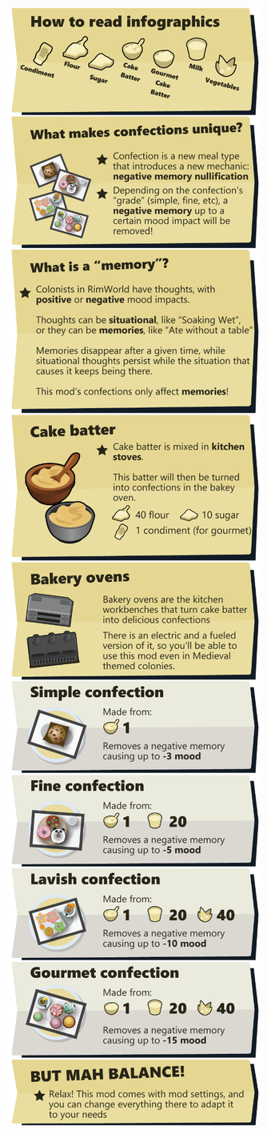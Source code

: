 ![](https://github.com/Vanilla-Expanded/VanillaCookingExpanded-Bakery/blob/19e1cbdaa0091b54def6befdf0bc2b51d1ce2479/About/Infographics1.png)
![](https://github.com/Vanilla-Expanded/VanillaCookingExpanded-Bakery/blob/19e1cbdaa0091b54def6befdf0bc2b51d1ce2479/About/Infographics2.png)
![](https://github.com/Vanilla-Expanded/VanillaCookingExpanded-Bakery/blob/19e1cbdaa0091b54def6befdf0bc2b51d1ce2479/About/Infographics3.png)
![](https://github.com/Vanilla-Expanded/VanillaCookingExpanded-Bakery/blob/19e1cbdaa0091b54def6befdf0bc2b51d1ce2479/About/Infographics4.png)
![](https://github.com/Vanilla-Expanded/VanillaCookingExpanded-Bakery/blob/19e1cbdaa0091b54def6befdf0bc2b51d1ce2479/About/Infographics5.png)
![](https://github.com/Vanilla-Expanded/VanillaCookingExpanded-Bakery/blob/19e1cbdaa0091b54def6befdf0bc2b51d1ce2479/About/Infographics6.png)
![](https://github.com/Vanilla-Expanded/VanillaCookingExpanded-Bakery/blob/19e1cbdaa0091b54def6befdf0bc2b51d1ce2479/About/Infographics7.png)
![](https://github.com/Vanilla-Expanded/VanillaCookingExpanded-Bakery/blob/19e1cbdaa0091b54def6befdf0bc2b51d1ce2479/About/Infographics8.png)
![](https://github.com/Vanilla-Expanded/VanillaCookingExpanded-Bakery/blob/19e1cbdaa0091b54def6befdf0bc2b51d1ce2479/About/Infographics9.png)
![](https://github.com/Vanilla-Expanded/VanillaCookingExpanded-Bakery/blob/19e1cbdaa0091b54def6befdf0bc2b51d1ce2479/About/Infographics10.png)
